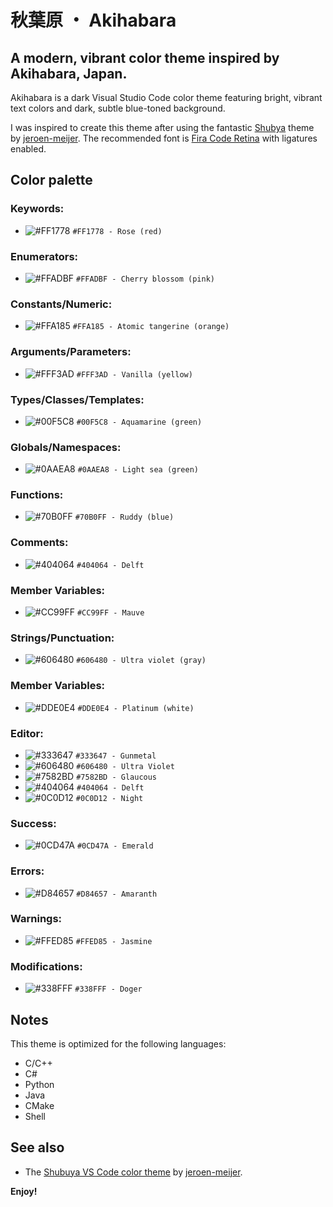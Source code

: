 # 秋葉原 ・ Akihabara

## A modern, vibrant color theme inspired by Akihabara, Japan.

Akihabara is a dark Visual Studio Code color theme featuring bright, vibrant text colors and dark, subtle blue-toned background.

I was inspired to create this theme after using the fantastic [Shubya][shibuya] theme by [jeroen-meijer][jeroen-meijer].
The recommended font is [Fira Code Retina][fira_code] with ligatures enabled.

## Color palette

### Keywords:
- ![#FF1778](https://via.placeholder.com/20/FF1778/000000?text=+) `#FF1778 - Rose (red)`

### Enumerators:
- ![#FFADBF](https://via.placeholder.com/20/FFADBF/000000?text=+) `#FFADBF - Cherry blossom (pink)`

### Constants/Numeric:
- ![#FFA185](https://via.placeholder.com/20/FFA185/000000?text=+) `#FFA185 - Atomic tangerine (orange)`

### Arguments/Parameters:
- ![#FFF3AD](https://via.placeholder.com/20/FFF3AD/000000?text=+) `#FFF3AD - Vanilla (yellow)`

### Types/Classes/Templates:
- ![#00F5C8](https://via.placeholder.com/20/00F5C8/000000?text=+) `#00F5C8 - Aquamarine (green)`

### Globals/Namespaces:
- ![#0AAEA8](https://via.placeholder.com/20/0AAEA8/000000?text=+) `#0AAEA8 - Light sea (green)`

### Functions:
- ![#70B0FF](https://via.placeholder.com/20/70B0FF/000000?text=+) `#70B0FF - Ruddy (blue)`

### Comments:
- ![#404064](https://via.placeholder.com/20/404064/000000?text=+) `#404064 - Delft`

### Member Variables:
- ![#CC99FF](https://via.placeholder.com/20/CC99FF/000000?text=+) `#CC99FF - Mauve`

### Strings/Punctuation:
- ![#606480](https://via.placeholder.com/20/606480/000000?text=+) `#606480 - Ultra violet (gray)`

### Member Variables:
- ![#DDE0E4](https://via.placeholder.com/20/DDE0E4/000000?text=+) `#DDE0E4 - Platinum (white)`

### Editor:
- ![#333647](https://via.placeholder.com/20/333647/000000?text=+) `#333647 - Gunmetal`
- ![#606480](https://via.placeholder.com/20/606480/000000?text=+) `#606480 - Ultra Violet`
- ![#7582BD](https://via.placeholder.com/20/7582BD/000000?text=+) `#7582BD - Glaucous`
- ![#404064](https://via.placeholder.com/20/404064/000000?text=+) `#404064 - Delft`
- ![#0C0D12](https://via.placeholder.com/20/0C0D12/000000?text=+) `#0C0D12 - Night`

### Success:
- ![#0CD47A](https://via.placeholder.com/20/0CD47A/000000?text=+) `#0CD47A - Emerald`

### Errors:
- ![#D84657](https://via.placeholder.com/20/D84657/000000?text=+) `#D84657 - Amaranth`

### Warnings:
- ![#FFED85](https://via.placeholder.com/20/FFED85/000000?text=+) `#FFED85 - Jasmine`

### Modifications:
- ![#338FFF](https://via.placeholder.com/20/338FFF/000000?text=+) `#338FFF - Doger`



## Notes

This theme is optimized for the following languages:
- C/C++
- C#
- Python
- Java
- CMake
- Shell

## See also

- The [Shubuya VS Code color theme][shibuya] by [jeroen-meijer][jeroen-meijer].

**Enjoy!**

[shibuya]: https://marketplace.visualstudio.com/items?itemName=jeroen-meijer.shibuya&ssr=false#overview 'Shibuya VS Code extension page'
[jeroen-meijer]: https://github.com/jeroen-meijer/shibuya 'Shibuya author "jeroen-meijer" GitHub profile page'
[fira_code]: https://github.com/tonsky/FiraCode 'Fira Code GitHub repository page'
